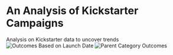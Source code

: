 # An Analysis of Kickstarter Campaigns
Analysis on Kickstarter data to uncover trends
![Outcomes Based on Launch Date](https://user-images.githubusercontent.com/86018601/123717975-0486f680-d84c-11eb-8276-3b63d8adca41.png)
![Parent Category Outcomes](https://user-images.githubusercontent.com/86018601/123718004-1799c680-d84c-11eb-80d2-0901ab8b6471.png)
